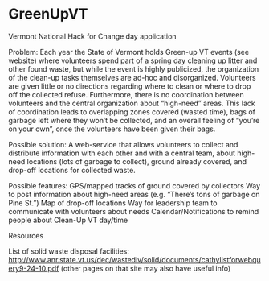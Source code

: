 GreenUpVT
=======

Vermont National Hack for Change day application


Problem: Each year the State of Vermont holds Green-up VT events (see website) where volunteers spend part of a spring day cleaning up litter and other found waste, but while the event is highly publicized, the organization of the clean-up tasks themselves are ad-hoc and disorganized. Volunteers are given little or no directions regarding where to clean or where to drop off the collected refuse. Furthermore, there is no coordination between volunteers and the central organization about “high-need” areas. This lack of coordination leads to overlapping zones covered (wasted time), bags of garbage left where they won’t be collected, and an overall feeling of “you’re on your own”, once the volunteers have been given their bags. 

Possible solution: A web-service that allows volunteers to collect and distribute information with each other and with a central team, about high-need locations (lots of garbage to collect), ground already covered, and drop-off locations for collected waste. 

Possible features: 
GPS/mapped tracks of ground covered by collectors
Way to post information about high-need areas (e.g. “There’s tons of garbage on Pine St.”) 
Map of drop-off locations
Way for leadership team to communicate with volunteers about needs
Calendar/Notifications to remind people about Clean-Up VT day/time

Resources

List of solid waste disposal facilities: http://www.anr.state.vt.us/dec/wastediv/solid/documents/cathylistforwebquery9-24-10.pdf
(other pages on that site may also have useful info)



